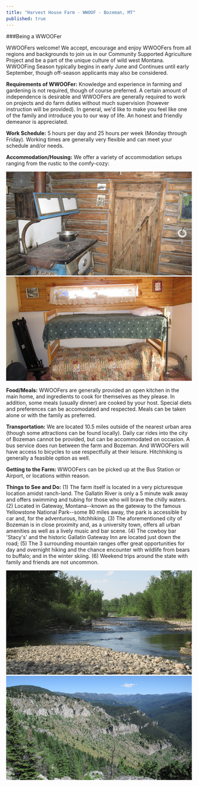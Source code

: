 ```yaml
---
title: "Harvest House Farm - WWOOF - Bozeman, MT"
published: true
---
```


###Being a WWOOFer

WWOOFers welcome! We accept, encourage and enjoy WWOOFers from all regions and backgrounds to join us in our Community Supported Agriculture Project and be a part of the unique culture of wild west Montana. WWOOFing Season typically begins in early June and Continues until early September, though off-season applicants may also be considered. 

**Requirements of WWOOFer:** Knowledge and experience in farming and gardening is not required, though of course preferred. A certain amount of independence is desirable and WWOOFers are generally required to work on projects and do farm duties without much supervision (however instruction will be provided). In general, we'd like to make you feel like one of the family and introduce you to our way of life. An honest and friendly demeanor is appreciated.

**Work Schedule:** 5 hours per day and 25 hours per week (Monday through Friday). Working times are generally very flexible and can meet your schedule and/or needs.

**Accommodation/Housing:** We offer a variety of accommodation setups ranging from the rustic to the comfy-cozy:

![Cabin](/images/cabin.JPG)
![Bunks](/images/bunks.JPG)

**Food/Meals:** WWOOFers are generally provided an open kitchen in the main home, and ingredients to cook for themselves as they please. In addition, some meals (usually dinner) are cooked by your host. Special diets and preferences can be accomodated and respected. Meals can be taken alone or with the family as preferred.

**Transportation:** We are located 10.5 miles outside of the nearest urban area (though some attractions can be found locally). Daily car rides into the city of Bozeman cannot be provided, but can be accommodated on occasion. A bus service does run between the farm and Bozeman. And WWOOFers will have access to bicycles to use respectfully at their leisure. Hitchhiking is generally a feasible option as well.

**Getting to the Farm:** WWOOFers can be picked up at the Bus Station or Airport, or locations within reason.

**Things to See and Do:** (1) The farm itself is located in a very picturesque location amidst ranch-land. The Gallatin River is only a 5 minute walk away and offers swimming and tubing for those who will brave the chilly waters.  (2) Located in Gateway, Montana--known as the gateway to the famous Yellowstone National Park--some 80 miles away, the park is accessible by car and, for the adventurous, hitchhiking. (3) The aforementioned city of Bozeman is in close proximity and, as a university town, offers all urban amenities as well as a lively music and bar scene. (4) The cowboy bar 'Stacy's' and the historic Gallatin Gateway Inn are located just down the road; (5) The 3 surrounding mountain ranges offer great opportunities for day and overnight hiking and the chance encounter with wildlife from bears to buffalo; and in the winter skiing. (6) Weekend trips around the state with family and friends are not uncommon.

![Gallatin River](/images/river.JPG)
![Mountains](/images/mountains.JPG)
